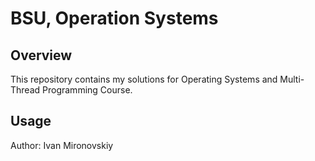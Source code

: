 # BSU, Operation Systems

## Overview

This repository contains my solutions for Operating Systems and Multi-Thread Programming Course.

## Usage

Author: Ivan Mironovskiy
